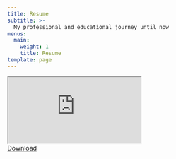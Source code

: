 ```yaml
---
title: Resume
subtitle: >-
  My professional and educational journey until now
menus:
  main:
    weight: 1
    title: Resume
template: page
---
```


<div class="embed-responsive embed-responsive-4by3" id="resume-frame">
<iframe class= "embed-responsive-item" scrolling="no" src="https://drive.google.com/file/d/0B6iWmt6x1KamejBlV1FuclRERTA/preview"></iframe>
</div>
<div id="resume-download">
<a href="https://drive.google.com/uc?export=download&id=0B6iWmt6x1KamejBlV1FuclRERTA" class="btn btn-primary">Download</a>
</div>
